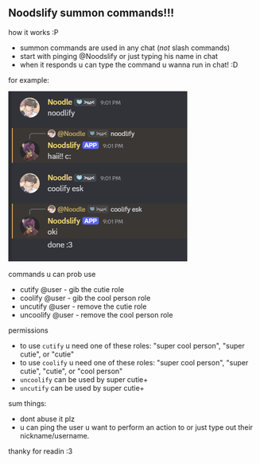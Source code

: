 ## Noodslify summon commands!!!


how it works :P

- summon commands are used in any chat (_not_ slash commands)
- start with pinging @Noodslify or just typing his name in chat
- when it responds u can type the command u wanna run in chat! :D

for example:

![Coolify Preview](coolify_preview.png)


commands u can prob use

- cutify @user - gib the cutie role
- coolify @user - gib the cool person role
- uncutify @user - remove the cutie role
- uncoolify @user - remove the cool person role


permissions

- to use `cutify` u need one of these roles: "super cool person", "super cutie", or "cutie"
- to use `coolify` u need one of these roles: "super cool person", "super cutie", "cutie", or "cool person"
- `uncoolify` can be used by super cutie+
- `uncutify` can be used by super cutie+


sum things:

- dont abuse it plz
- u can ping the user u want to perform an action to or just type out their nickname/username.


thanky for readin :3
